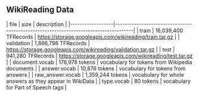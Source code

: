 ## WikiReading Data

| file             | size                 | description                                                  |
|------------------|-------------------------------------------------------------------------------------|
| train            | 16,039,400 TFRecords | https://storage.googleapis.com/wikireading/train.tar.gz      |
| validation       | 1,886,798 TFRecords  | https://storage.googleapis.com/wikireading/validation.tar.gz |
| test             | 941,280 TFRecords    | https://storage.googleapis.com/wikireading/test.tar.gz       |
| document.vocab   | 176,978 tokens       | vocabulary for tokens from Wikipedia documents               |
| answer.vocab     | 10,876 tokens        | vocabulary for tokens from answers                           |
| raw_answer.vocab | 1,359,244 tokens     | vocabulary for whole answers as they appear in WikiData      |
| type.vocab       | 80 tokens            | vocabulary for Part of Speech tags                           |
